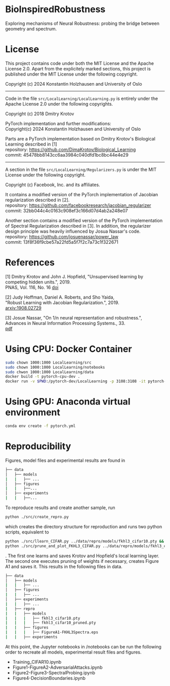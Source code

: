# BioInspiredRobustness
Exploring mechanisms of Neural Robustness: probing the bridge between geometry and spectrum.

# License
This project contains code under both the MIT License and the Apache License 2.0.
Apart from the explicitely marked sections, this project is published under the MIT License 
under the following copyright.

Copyright (c) 2024 Konstantin Holzhausen and University of Oslo

---

Code in the file `src/LocalLearning/LocalLearning.py` is entirely under the Apache License 2.0 under the following copyrights.

Copyright (c) 2018 Dmitry Krotov

PyTorch implementation and further modifications:  
Copyright(c) 2024 Konstantin Holzhausen and University of Oslo

Parts are a PyTorch implementation based on Dmitry Krotov's Biological Learning described in [1]  
repository: https://github.com/DimaKrotov/Biological_Learning  
commit: 45478bb8143cc6aa3984c040dfd1bc8bc44e4e29  

---

A section in the file `src/LocalLearning/Regularizers.py` is under the MIT License under the following copyright.

Copyright (c) Facebook, Inc. and its affiliates.

It contains a modified version of the PyTorch implementation of Jacobian regularization described in [2].  
repository: https://github.com/facebookresearch/jacobian_regularizer  
commit: 32bb044c4c0163c908ef3c166d07d4ab2a248e07  


Another section contains a modified version of the PyTorch implementation of Spectral Regularization described in [3].
In addition, the regularizer design principle was heavily influenced by Josua Nassar's code.  
repository: https://github.com/josuenassar/power_law  
commit: 13f8f36f9cbe57a22fd5a5f7f2c7a73c1f322671  


# References
[1] Dmitry Krotov and John J. Hopfield, "Unsupervised learning by competing hidden units.", 2019.  
    PNAS, Vol. 116, No. 16 [doi](https://doi.org/10.1073/pnas.1820458116)  

[2] Judy Hoffman, Daniel A. Roberts, and Sho Yaida,  
    "Robust Learning with Jacobian Regularization.", 2019.  
    [arxiv:1908.02729](https://arxiv.org/abs/1908.02729)  

[3] Josue Nassar, "On 1/n neural representation and robustness.",   
    Advances in Neural Information Processing Systems., 33.  
    [pdf](https://proceedings.neurips.cc/paper/2020/file/44bf89b63173d40fb39f9842e308b3f9-Paper.pdf)  


# Using CPU: Docker Container
```bash
sudo chown 1000:1000 LocalLearning/src
sudo chown 1000:1000 LocalLearning/notebooks
sudo chwon 1000:1000 LocalLearning/data
docker build -t pytorch-cpu-dev .
docker run -v $PWD:/pytorch-dev/LocalLearning -p 3108:3108 -it pytorch-cpu-dev
```
# Using GPU: Anaconda virtual environment
```bash
conda env create -f pytorch.yml
```

# Reproducibility
Figures, model files and experimental results are found in
```bash
├── data
│   ├── models
|   |   ├── ...
│   ├── figures
|   |   ├──...
│   ├── experiments
|   |   ├──...
```


To reproduce results and create another sample, run
```bash
python ./src/create_repro.py
```
which creates the directory structure for reproduction and runs 
two python scripts, equivalent to
```bash
python ./src/llearn_CIFAR.py ../data/repro/models/fkhl3_cifar10.pty &&
python ./src/prune_and_plot_FKHL3_CIFAR.py ../data/repro/models/fkhl3_cifar10.pty ../data/repro/figures
```
. The first one learns and saves Krotov and Hopfield's local learning layer. 
The second one executes pruning of weights if necessary, creates Figure A1 and saves it.
This results in the following files in data.
```bash
├── data
│   ├── models
|   |   ├── ...
│   ├── figures
|   |   ├── ...
│   ├── experiments
|   |   ├── ...
|   ├── repro
|   |   ├── models
|   |   |   ├── fkhl3_cifar10.pty
|   |   |   ├── fkhl3_cifar10_pruned.pty
|   |   ├── figures
|   |   |   ├── FigureA1-FKHL3Spectra.eps
|   |   ├── experiments
```
At this point, the Jupyter notebooks in /notebooks can be run the following order
to recreate all models, experimental result files and figures.
- Training_CIFAR10.ipynb
- Figure1-FigureA2-AdversarialAttacks.ipynb
- Figure2-Figure3-SpectralProbing.ipynb
- Figure4-DecisionBoundaries.ipynb
